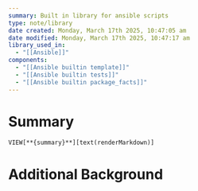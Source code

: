 ```yaml
---
summary: Built in library for ansible scripts
type: note/library
date created: Monday, March 17th 2025, 10:47:05 am
date modified: Monday, March 17th 2025, 10:47:17 am
library_used_in:
  - "[[Ansible]]"
components:
  - "[[Ansible builtin template]]"
  - "[[Ansible builtin tests]]"
  - "[[Ansible builtin package_facts]]"
---
```

# Summary
`VIEW[**{summary}**][text(renderMarkdown)]`

# Additional Background